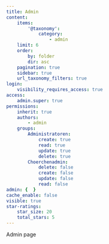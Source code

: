 ```yaml
---
title: Admin
content:
    items:
        '@taxonomy':
            category:
                - admin
    limit: 6
    order:
        by: folder
        dir: asc
    pagination: true
    sidebar: true
    url_taxonomy_filters: true
login:
    visibility_requires_access: true
access:
    admin.super: true
permissions:
    inherit: true
    authors:
        - admin
    groups:
        Administratoren:
            create: true
            read: true
            update: true
            delete: true
        Choerchenadmin:
            delete: false
            create: false
            update: false
            read: false
admin: {  }
cache_enable: false
visible: true
star-ratings:
    star_size: 20
    total_stars: 5
---
```


Admin page